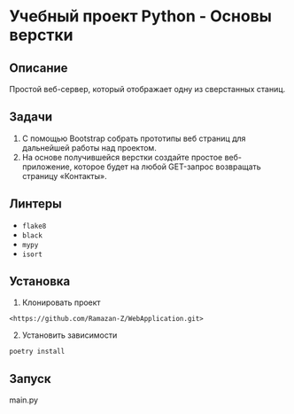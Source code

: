 # Учебный проект Python - Основы верстки
## Описание
Простой веб-сервер, который отображает одну из сверстанных станиц.
## Задачи
1. С помощью Bootstrap собрать прототипы веб страниц для дальнейшей работы над проектом.
2. На основе получившейся верстки создайте простое веб-приложение,
	которое будет на любой GET-запрос возвращать страницу «Контакты».
## Линтеры
* `flake8`
* `black`
* `mypy`
* `isort`
## Установка
1. Клонировать проект
```
<https://github.com/Ramazan-Z/WebApplication.git>
```
2. Установить зависимости
```
poetry install
```
## Запуск
main.py
